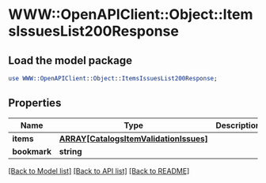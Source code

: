 # WWW::OpenAPIClient::Object::ItemsIssuesList200Response

## Load the model package
```perl
use WWW::OpenAPIClient::Object::ItemsIssuesList200Response;
```

## Properties
Name | Type | Description | Notes
------------ | ------------- | ------------- | -------------
**items** | [**ARRAY[CatalogsItemValidationIssues]**](CatalogsItemValidationIssues.md) |  | 
**bookmark** | **string** |  | [optional] 

[[Back to Model list]](../README.md#documentation-for-models) [[Back to API list]](../README.md#documentation-for-api-endpoints) [[Back to README]](../README.md)


